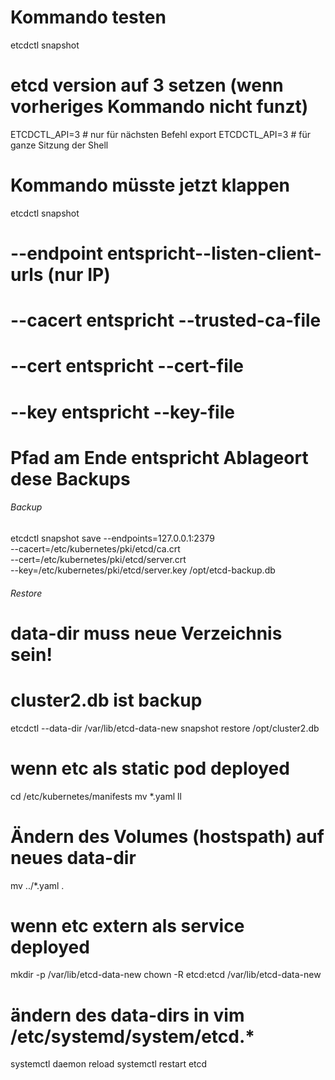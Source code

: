 
# Kommando testen
etcdctl snapshot

# etcd version auf 3 setzen (wenn vorheriges Kommando nicht funzt)
ETCDCTL_API=3 # nur für nächsten Befehl
export ETCDCTL_API=3 # für ganze Sitzung der Shell

# Kommando müsste jetzt klappen
etcdctl snapshot

# --endpoint entspricht--listen-client-urls (nur IP)
# --cacert entspricht --trusted-ca-file
# --cert entspricht --cert-file
# --key entspricht --key-file
# Pfad am Ende entspricht Ablageort dese Backups

###### Backup

etcdctl snapshot save --endpoints=127.0.0.1:2379 \
--cacert=/etc/kubernetes/pki/etcd/ca.crt \
--cert=/etc/kubernetes/pki/etcd/server.crt \
--key=/etc/kubernetes/pki/etcd/server.key /opt/etcd-backup.db

###### Restore

# data-dir muss neue Verzeichnis sein!
# cluster2.db ist backup
etcdctl --data-dir /var/lib/etcd-data-new snapshot restore /opt/cluster2.db 

# wenn etc als static pod deployed
cd /etc/kubernetes/manifests
mv *.yaml ll
# Ändern des Volumes (hostspath) auf neues data-dir
mv ../*.yaml .

# wenn etc extern als service deployed
mkdir -p /var/lib/etcd-data-new 
chown -R etcd:etcd /var/lib/etcd-data-new
# ändern des data-dirs in vim /etc/systemd/system/etcd.*
systemctl daemon reload
systemctl restart etcd